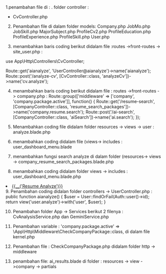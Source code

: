 1.penambahan file di :
. folder controller :
- CvController.php

2. Penambahan file di dalam folder models:
Company.php
JobMo.php
JobSkill.php
MajorSubject.php
ProfileCv2.php
ProfileEducation.php
ProfileExperience.php
ProfileSkill.php
User.php

3. menambahkan baris coding berikut didalam file :routes ->front-routes -> site_user.php :

use App\Http\Controllers\CvController;

Route::get('aianalyze', 'UserController@aianalyze')->name('aianalyze');
Route::post('/analyze-cv', [CvController::class, 'analyzeCv'])->name('cv.analyze');

4. menambahkan baris coding berikut didalam file : routes ->front-routes -> company.php :
Route::group(['middleware' => ['company', 'company.package.active']], function() {
    Route::get('/resume-search', [CompanyController::class, 'resume_search_packages'])->name('company.resume.search');
    Route::post('/ai-search', [CompanyController::class, 'aiSearch'])->name('ai.search');
});

5. Menambahkan coding file didalam folder resources -> views -> user :
analyze.blade.php

6. menambahkan coding didalam file (views-> includes : user_dashboard_menu.blade

7. menambahkan fungsi search analyze di dalam folder (resources-> views -> company_resume_search_packages.blade.php

8. menambahkan coding didalam folder views -> includes :
user_dashboard_menu.blade.php
 <li class="{{ Request::url() == route('aianalyze') ? 'active' : '' }}"><a href="{{ route('aianalyze') }}"><i class="fas fa-spell-check" aria-hidden="true"></i> {{__('Resume Analyze')}}</a>
        </li>
9. Penambahan coding didalan folder controllers -> UserController.php :
public function aianalyze()
{
    $user = User::findOrFail(Auth::user()->id);
    return view('user.analyze')->with('user', $user);
}

10. Penambahan folder App -> Services berikut 2 filenya : CvAnalysisService.php dan GeminiService.php

11. Penambahan variable : 'company.package.active' => \App\Http\Middleware\CheckCompanyPackage::class, di dalam file kernel.php

12. Penambahan file : CheckCompanyPackage.php didalam folder http -> middleware
13. penambahan file: ai_results.blade di folder : resources -> view ->company -> partials
